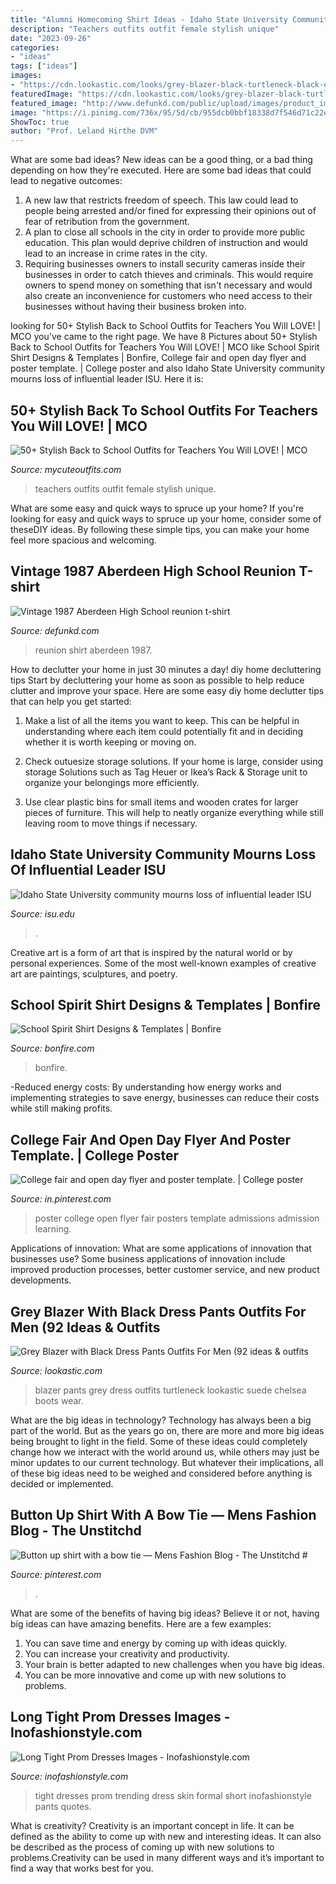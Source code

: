 ```yaml
---
title: "Alumni Homecoming Shirt Ideas - Idaho State University Community Mourns Loss Of Influential Leader Isu"
description: "Teachers outfits outfit female stylish unique"
date: "2023-09-26"
categories:
- "ideas"
tags: ["ideas"]
images:
- "https://cdn.lookastic.com/looks/grey-blazer-black-turtleneck-black-dress-pants-large-58763.jpg"
featuredImage: "https://cdn.lookastic.com/looks/grey-blazer-black-turtleneck-black-dress-pants-large-58763.jpg"
featured_image: "http://www.defunkd.com/public/upload/images/product_images/big/oscar_13031334675086.JPG"
image: "https://i.pinimg.com/736x/95/5d/cb/955dcb0bbf18338d7f546d71c22e959b.jpg"
ShowToc: true
author: "Prof. Leland Hirthe DVM"
---
```



What are some bad ideas?
New ideas can be a good thing, or a bad thing depending on how they're executed. Here are some bad ideas that could lead to negative outcomes: 
1. A new law that restricts freedom of speech. This law could lead to people being arrested and/or fined for expressing their opinions out of fear of retribution from the government. 
2. A plan to close all schools in the city in order to provide more public education. This plan would deprive children of instruction and would lead to an increase in crime rates in the city. 
3. Requiring businesses owners to install security cameras inside their businesses in order to catch thieves and criminals. This would require owners to spend money on something that isn't necessary and would also create an inconvenience for customers who need access to their businesses without having their business broken into. 

	

		
looking for 50+ Stylish Back to School Outfits for Teachers You Will LOVE! | MCO you've came to the right page. We have 8 Pictures about 50+ Stylish Back to School Outfits for Teachers You Will LOVE! | MCO like School Spirit Shirt Designs &amp; Templates | Bonfire, College fair and open day flyer and poster template. | College poster and also Idaho State University community mourns loss of influential leader ISU. Here it is:
		
    
## 50+ Stylish Back To School Outfits For Teachers You Will LOVE! | MCO

<img loading=lazy src="https://mycuteoutfits.com/wp-content/uploads/2017/07/1c3d9ade740e2ac9adbab6379f33b507.jpg" onerror="this.onerror=null;this.src='https://tse2.mm.bing.net/th?id=OIP.-vyj6xifTt59Pj85fBnmEgHaLH&amp;pid=15.1';" alt="50+ Stylish Back to School Outfits for Teachers You Will LOVE! | MCO">

_Source: mycuteoutfits.com_

>teachers outfits outfit female stylish unique. 

	

What are some easy and quick ways to spruce up your home?
If you're looking for easy and quick ways to spruce up your home, consider some of theseDIY ideas. By following these simple tips, you can make your home feel more spacious and welcoming.

    
## Vintage 1987 Aberdeen High School Reunion T-shirt

<img loading=lazy src="http://www.defunkd.com/public/upload/images/product_images/big/oscar_13031334675086.JPG" onerror="this.onerror=null;this.src='https://tse1.mm.bing.net/th?id=OIP.3HubHBqw_dO5T9GZGEuILAHaFj&amp;pid=15.1';" alt="Vintage 1987 Aberdeen High School reunion t-shirt">

_Source: defunkd.com_

>reunion shirt aberdeen 1987. 

	

How to declutter your home in just 30 minutes a day!
diy home decluttering tips
Start by decluttering your home as soon as possible to help reduce clutter and improve your space. Here are some easy diy home declutter tips that can help you get started:

1. Make a list of all the items you want to keep. This can be helpful in understanding where each item could potentially fit and in deciding whether it is worth keeping or moving on.

2. Check outuesize storage solutions. If your home is large, consider using storage Solutions such as Tag Heuer or Ikea’s Rack & Storage unit to organize your belongings more efficiently.

3. Use clear plastic bins for small items and wooden crates for larger pieces of furniture. This will help to neatly organize everything while still leaving room to move things if necessary. 


    
## Idaho State University Community Mourns Loss Of Influential Leader ISU

<img loading=lazy src="https://isu.edu/media/publications/headlines/october-2019/190927-red-hill-I-placement-21.jpg" onerror="this.onerror=null;this.src='https://tse4.mm.bing.net/th?id=OIP.8i9dS8aBRkgcSClrYZu5mwAAAA&amp;pid=15.1';" alt="Idaho State University community mourns loss of influential leader ISU">

_Source: isu.edu_

>. 

	

Creative art is a form of art that is inspired by the natural world or by personal experiences. Some of the most well-known examples of creative art are paintings, sculptures, and poetry.

    
## School Spirit Shirt Designs &amp; Templates | Bonfire

<img loading=lazy src="https://c.bonfireassets.com/static/design-template-category/b7505a2e-a8ea-4707-9bf7-b9ee6087e71e/design-template/dce0daed-b164-4a2d-8191-8c9501a1576d/9cdf02fb9ac04c7db1f0125aa73a44f5/senior-pride-school-spirit.jpeg" onerror="this.onerror=null;this.src='https://tse4.mm.bing.net/th?id=OIP.ILSDdJ3KFWKdxLIszHIRJwHaHa&amp;pid=15.1';" alt="School Spirit Shirt Designs &amp; Templates | Bonfire">

_Source: bonfire.com_

>bonfire. 

	

-Reduced energy costs: By understanding how energy works and implementing strategies to save energy, businesses can reduce their costs while still making profits.

    
## College Fair And Open Day Flyer And Poster Template. | College Poster

<img loading=lazy src="https://i.pinimg.com/736x/95/5d/cb/955dcb0bbf18338d7f546d71c22e959b.jpg" onerror="this.onerror=null;this.src='https://tse4.mm.bing.net/th?id=OIP.nasKXjlEJzxAoo5DvoJXFQHaJl&amp;pid=15.1';" alt="College fair and open day flyer and poster template. | College poster">

_Source: in.pinterest.com_

>poster college open flyer fair posters template admissions admission learning. 

	

Applications of innovation: What are some applications of innovation that businesses use?
Some business applications of innovation include improved production processes, better customer service, and new product developments.

    
## Grey Blazer With Black Dress Pants Outfits For Men (92 Ideas &amp; Outfits

<img loading=lazy src="https://cdn.lookastic.com/looks/grey-blazer-black-turtleneck-black-dress-pants-large-58763.jpg" onerror="this.onerror=null;this.src='https://tse3.mm.bing.net/th?id=OIP.DNv4GK8UmOuwoO2aX8i47gAAAA&amp;pid=15.1';" alt="Grey Blazer with Black Dress Pants Outfits For Men (92 ideas &amp; outfits">

_Source: lookastic.com_

>blazer pants grey dress outfits turtleneck lookastic suede chelsea boots wear. 

	

What are the big ideas in technology?
Technology has always been a big part of the world. But as the years go on, there are more and more big ideas being brought to light in the field. Some of these ideas could completely change how we interact with the world around us, while others may just be minor updates to our current technology. But whatever their implications, all of these big ideas need to be weighed and considered before anything is decided or implemented.

    
## Button Up Shirt With A Bow Tie — Mens Fashion Blog - The Unstitchd #

<img loading=lazy src="https://i.pinimg.com/474x/85/bd/00/85bd000a62a0a110a1ea0a30f77b2ae7.jpg" onerror="this.onerror=null;this.src='https://tse4.mm.bing.net/th?id=OIP.grmW-MUjgv85NHc9J1piPgAAAA&amp;pid=15.1';" alt="Button up shirt with a bow tie — Mens Fashion Blog - The Unstitchd #">

_Source: pinterest.com_

>. 

	

What are some of the benefits of having big ideas?
Believe it or not, having big ideas can have amazing benefits. Here are a few examples: 
1. You can save time and energy by coming up with ideas quickly.
2. You can increase your creativity and productivity. 
3. Your brain is better adapted to new challenges when you have big ideas.
4. You can be more innovative and come up with new solutions to problems.

    
## Long Tight Prom Dresses Images - Inofashionstyle.com

<img loading=lazy src="https://www.inofashionstyle.com/wp-content/uploads/long-tight-prom-dresses-images.jpg" onerror="this.onerror=null;this.src='https://tse3.mm.bing.net/th?id=OIP.vMvyvhDLnqHVlJZRhy6XRQHaMQ&amp;pid=15.1';" alt="Long Tight Prom Dresses Images - Inofashionstyle.com">

_Source: inofashionstyle.com_

>tight dresses prom trending dress skin formal short inofashionstyle pants quotes. 

	

What is creativity?
Creativity is an important concept in life. It can be defined as the ability to come up with new and interesting ideas. It can also be described as the process of coming up with new solutions to problems.Creativity can be used in many different ways and it’s important to find a way that works best for you.

